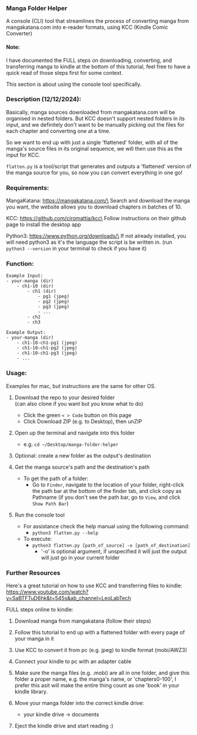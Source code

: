 ### Manga Folder Helper

A console (CLI) tool that streamlines the process of converting manga from mangakatana.com into e-reader formats, using KCC (Kindle Comic Converter)

#### Note:

I have documented the FULL steps on downloading, converting, and transferring manga to kindle at the bottom of this tutorial, feel free to have a quick read of those steps first for some context.

This section is about using the console tool specifically.


### Description (12/12/2024):

Basically, manga sources downloaded from mangakatana.com will be organised in nested folders. But KCC doesn't support nested folders in its input, and we definitely don't want to be manually picking out the files for each chapter and converting one at a time.
 
So we want to end up with just a single 'flattened' folder, with all of the manga's source files in its original sequence, we will then use this as the input for KCC.

```flatten.py``` is a tool/script that generates and outputs a 'flattened' version of the manga source for you, so now you can convert everything in one go!


### Requirements:

MangaKatana: https://mangakatana.com/\
Search and download the manga you want, the website allows you to download chapters in batches of 10.

KCC: https://github.com/ciromattia/kcc\
Follow instructions on their github page to install the desktop app

Python3: https://www.python.org/downloads/\
If not already installed, you will need python3 as it's the language the script is be written in. (run ```python3 --version``` in your terminal to check if you have it)


### Function:

    Example Input:
    - your-manga (dir)
        - ch1-10 (dir) 
            - ch1 (dir)
                - pg1 (jpeg)
                - pg2 (jpeg)
                - pg3 (jpeg)
                - ...
            - ch2
            - ch3

    Example Output:
    - your-manga (dir)
        - ch1-10-ch1-pg1 (jpeg)
        - ch1-10-ch1-pg2 (jpeg)
        - ch1-10-ch1-pg3 (jpeg)
        - ...


### Usage:
Examples for mac, but instructions are the same for other OS.

1. Download the repo to your desired folder\
    (can also clone if you want but you know what to do)
    - Click the green ```< > Code``` button on this page
    - Click Download ZIP (e.g. to Desktop), then unZIP

2. Open up the terminal and navigate into this folder
    - e.g. ```cd ~/Desktop/manga-folder-helper```

3. Optional: create a new folder as the output's destination

4. Get the manga source's path and the destination's path
    - To get the path of a folder: 
        - Go to ```Finder```, navigate to the location of your folder, right-click the path bar at the bottom of the finder tab, and click copy as Pathname (if you don't see the path bar, go to ```View```, and click ```Show Path Bar```)

5. Run the console tool
    - For assistance check the help manual using the following command:
        - ```python3 flatten.py --help```
    - To execute:
        - ```python3 flatten.py [path_of_source] -o [path_of_destination]```
            - '-o' is optional argument, if unspecified it will just the output will just go in your current folder

### Further Resources

Here's a great tutorial on how to use KCC and transferring files to kindle:\
https://www.youtube.com/watch?v=SaBTFTuD6hk&t=545s&ab_channel=LeoLabTech

FULL steps online to kindle:

1. Download manga from mangakatana (follow their steps)
2. Follow this tutorial to end up with a flattened folder with every page of your manga in it
3. Use KCC to convert it from pc (e.g. jpeg) to kindle format (mobi/AWZ3)
4. Connect your kindle to pc with an adapter cable
5. Make sure the manga files (e.g. .mobi) are all in one folder, and give this folder a proper name, e.g. the manga's name, or 'chapters0-100', I prefer this asit will make the entire thing count as one 'book' in your kindle library.

6. Move your manga folder into the correct kindle drive:
    -  your kindle drive -> documents
7. Eject the kindle drive and start reading :)


